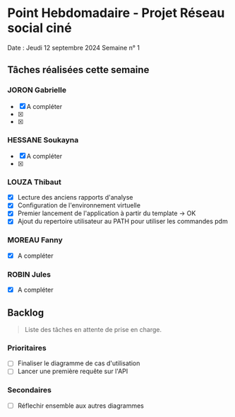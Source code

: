 # Point Hebdomadaire - Projet Réseau social ciné 

Date : Jeudi 12 septembre 2024
Semaine n° 1

## Tâches réalisées cette semaine

### JORON Gabrielle

- [x] A compléter
- [x] 
- [x] 

### HESSANE Soukayna

- [x] A compléter
- [x] 


### LOUZA Thibaut

- [x] Lecture des anciens rapports d'analyse
- [x] Configuration de l'environnement virtuelle
- [x] Premier lancement de l'application à partir du template -> OK
- [x] Ajout du repertoire utilisateur au PATH pour utiliser les commandes pdm

### MOREAU Fanny

- [x] A compléter


### ROBIN Jules

- [x] A compléter


## Backlog

> Liste des tâches en attente de prise en charge.

### Prioritaires

- [ ] Finaliser le diagramme de cas d'utilisation
- [ ] Lancer une première requête sur l'API

### Secondaires

- [ ] Réflechir ensemble aux autres diagrammes